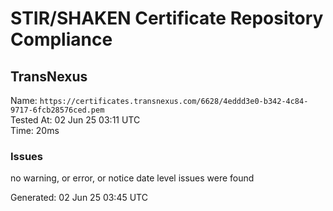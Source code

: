 # STIR/SHAKEN Certificate Repository Compliance

## TransNexus

Name: `https://certificates.transnexus.com/6628/4eddd3e0-b342-4c84-9717-6fcb28576ced.pem`\
Tested At: 02 Jun 25 03:11 UTC\
Time: 20ms

### Issues

no warning, or error, or notice date level issues were found

Generated: 02 Jun 25 03:45 UTC